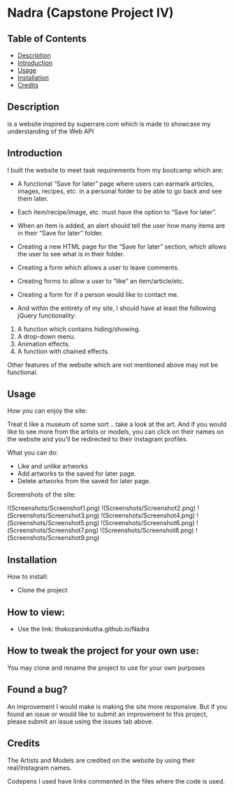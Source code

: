 # Nadra (Capstone Project IV)

## Table of Contents
- [Description](#description)
- [Introduction](#introduction)
- [Usage](#usage)
- [Installation](#installation)
- [Credits](#credits)


## Description

is a website inspired by superrare.com which is made to showcase my understanding of the Web API



## Introduction

I built the website to meet task requirements from my bootcamp which are:

* A functional “Save for later” page where users can earmark articles, images, recipes, etc. in a personal folder to be
able to go back and see them later.

* Each item/recipe/image, etc. must have the option to “Save for later”.

* When an item is added, an alert should tell the user how many items
are in their “Save for later” folder.

* Creating a new HTML page for the “Save for later” section, which allows
the user to see what is in their folder.

* Creating a form which allows a user to leave comments.

* Creating forms to allow a user to “like” an item/article/etc.

* Creating a form for if a person would like to contact me.

* And within the entirety of my site, I should have at least the following jQuery functionality:

1. A function which contains hiding/showing.
2. A drop-down menu.
3. Animation effects.
4. A function with chained effects.

Other features of the website which are not mentioned above may not be functional.

## Usage

How you can enjoy the site:

Treat it like a museum of some sort .. take a look at the art. And if you would like to see more from the artists or models, you can click on their names on the website and you'll be redirected to their instagram profiles.

What you can do:

* Like and unlike artworks
* Add artworks to the saved for later page.
* Delete artworks from the saved for later page.

Screenshots of the site:

!(Screenshots/Screenshot1.png)
!(Screenshots/Screenshot2.png)
!(Screenshots/Screenshot3.png)
!(Screenshots/Screenshot4.png)
!(Screenshots/Screenshot5.png)
!(Screenshots/Screenshot6.png)
!(Screenshots/Screenshot7.png)
!(Screenshots/Screenshot8.png)
!(Screenshots/Screenshot9.png)


## Installation

How to install:

* Clone the project

## How to view:

* Use the link: thokozaninkutha.github.io/Nadra

## How to tweak the project for your own use:

You may clone and rename the project to use for your own purposes

## Found a bug?

An improvement I would make is making the site more responsive. But if you found an issue or would like to submit an improvement to this project, please submit an issue using the issues tab above.

## Credits

The Artists and Models are credited on the website by using their real/instagram names.

Codepens I used have links commented in the files where the code is used.
